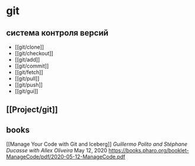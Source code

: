 # git
## система контроля версий

- [[git/clone]]
- [[git/checkout]]
- [[git/add]]
- [[git/commit]]
- [[git/fetch]]
- [[git/pull]]
- [[git/push]]
- [[git/gui]]

## [[Project/git]]

## books

[[Manage Your Code with Git and Iceberg]]
*Guillermo Polito and Stéphane Ducasse with Allex Oliveira* 
May 12, 2020
https://books.pharo.org/booklet-ManageCode/pdf/2020-05-12-ManageCode.pdf
